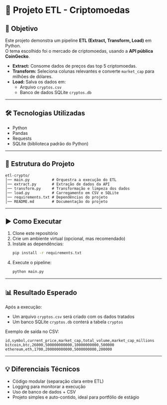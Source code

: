 # 🚀 Projeto ETL - Criptomoedas

## 📌 Objetivo
Este projeto demonstra um pipeline **ETL (Extract, Transform, Load)** em Python.  
O tema escolhido foi o mercado de criptomoedas, usando a **API pública CoinGecko**.

- **Extract:** Consome dados de preços das top 5 criptomoedas.
- **Transform:** Seleciona colunas relevantes e converte `market_cap` para milhões de dólares.
- **Load:** Salva os dados em:
  - Arquivo `cryptos.csv`
  - Banco de dados SQLite `cryptos.db`

---

## 🛠️ Tecnologias Utilizadas
- Python
- Pandas
- Requests
- SQLite (biblioteca padrão do Python)

---

## 📂 Estrutura do Projeto
```
etl-crypto/
│── main.py          # Orquestra a execução do ETL
│── extract.py       # Extração de dados da API
│── transform.py     # Transformação e limpeza dos dados
│── load.py          # Carregamento em CSV e SQLite
│── requirements.txt # Dependências do projeto
│── README.md        # Documentação do projeto
```

---

## ▶️ Como Executar
1. Clone este repositório
2. Crie um ambiente virtual (opcional, mas recomendado)
3. Instale as dependências:
   ```bash
   pip install -r requirements.txt
   ```
4. Execute o pipeline:
   ```bash
   python main.py
   ```

---

## 📊 Resultado Esperado
Após a execução:
- Um arquivo `cryptos.csv` será criado com os dados tratados
- Um banco SQLite `cryptos.db` conterá a tabela `cryptos`

Exemplo de saída no CSV:
```
id,symbol,current_price,market_cap,total_volume,market_cap_millions
bitcoin,btc,26000,500000000000,10000000000,500000
ethereum,eth,1700,200000000000,5000000000,200000
```

---

## 💡 Diferenciais Técnicos
- Código modular (separação clara entre ETL)
- Logging para monitorar a execução
- Uso de banco de dados + CSV
- Projeto simples e auto-contido, ideal para portfólio de estágio

